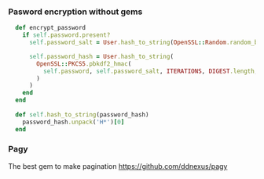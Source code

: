 
### Pasword encryption without gems
``` ruby
  def encrypt_password
    if self.password.present?
      self.password_salt = User.hash_to_string(OpenSSL::Random.random_bytes(16))

      self.password_hash = User.hash_to_string(
        OpenSSL::PKCS5.pbkdf2_hmac(
          self.password, self.password_salt, ITERATIONS, DIGEST.length, DIGEST
        )
      )
    end
  end
  
  def self.hash_to_string(password_hash)
    password_hash.unpack('H*')[0]
  end
```

### Pagy
The best gem to make pagination 
https://github.com/ddnexus/pagy
